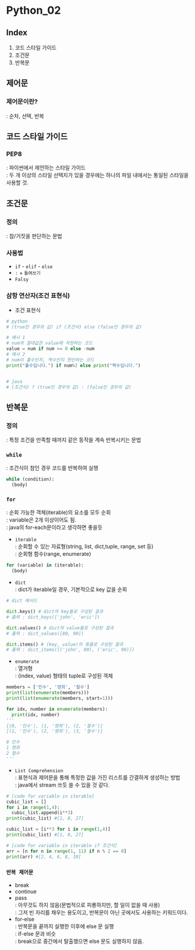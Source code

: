# **Python_02**
## **Index**
1. 코드 스타일 가이드
2. 조건문
3. 반복문  
  
## **제어문**
### 제어문이란?  
: 순차, 선택, 반복  

## **코드 스타일 가이드**
### PEP8
: 파이썬에서 제언하는 스타일 가이드  
: 두 개 이상의 스타일 선택지가 있을 경우에는 하나의 파일 내에서는 통일된 스타일을 사용할 것.  

## **조건문**
### 정의
: 참/거짓을 판단하는 문법  
### 사용법
- `if` - `elif` - `else`
- `:` + `들여쓰기`
- `Falsy`
### 삼항 연산자(조건 표현식)
- 조건 표현식  
```python
# python 
# (true인 경우의 값) if (조건식) else (false인 경우의 값)

# 예시 1
# num의 절대값은 value에 저장하는 코드
value = num if num >= 0 else -num
# 예시 2
# num이 홀수인지, 짝수인지 판단하는 코드
print("홀수입니다.") if num%2 else print("짝수입니다.")


# java
# (조건식) ? (true인 경우의 값) : (false인 경우의 값)
```

## **반복문**
### 정의
: 특정 조건을 만족할 때까지 같은 동작을 계속 반복시키는 문법
### `while`  
: 조건식이 참인 경우 코드를 반복하여 실행
```python
while (condition):
  (body)
```
### `for`  
: 순회 가능한 객체(iterable)의 요소를 모두 순회  
: variable은 2개 이상이어도 됨.  
: java의 for-each문이라고 생각하면 좋을듯
- `iterable`  
: 순회할 수 있는 자료형(string, list, dict,tuple, range, set 등)  
: 순회형 함수(range, enumerate)
```python
for (variable) in (iterable):
  (body)
```
  - `dict`  
  : dict가 iterable일 경우, 기본적으로 key 값을 순회

```python
# dict 메서드

dict.keys() # dict의 key들로 구성된 결과
# 출력 : dict_keys(['john', 'eric'])

dict.values() # dict의 value들로 구성된 결과
# 출력 : dict_values([80, 90])

dict.items() # (key, value)의 튜플로 구성된 결과
# 출력 : dict_items([('john', 80), ('eric', 90)])
```
  - `enumerate`  
  : 열거형  
  : (index, value) 형태의 tuple로 구성된 객체

  ```python
  members = ['민수', '영희', '철수']
  print(list(enumerate(members)))
  print(list(enumerate(members, start=1)))

  for idx, number in enumerate(members):
    print(idx, number)
  '''
  [(0, '민수'), (1, '영희'), (2, '철수')]
  [(1, '민수'), (2, '영희'), (3, '철수')]

  0 민수
  1 영희
  2 철수
  '''
  ```
  - `List Comprehension`  
  : 표현식과 제어문을 통해 특정한 값을 가진 리스트를 간결하게 생성하는 방법  
  : java에서 stream 쓰듯 쓸 수 있을 것 같다.
  ```python
  # [code for variable in iterable]
  cubic_list = []
  for i in range(1,4):
    cubic_list.append(i**3)
  print(cubic_list) #[1, 8, 27]

  cubic_list = [i**3 for i in range(1,4)]
  print(cubic_list) #[1, 8, 27]

  # [code for variable in iterable if 조건식]
  arr = [n for n in range(1, 11) if n % 2 == 0]
  print(arr) #[2, 4, 6, 8, 10]
  ```

### `반복 제어문`
- break
- continue
- pass  
  : 아무것도 하지 않음(문법적으로 피룡하지만, 할 일이 없을 때 사용)  
  : 그저 빈 자리를 채우는 용도이고, 반복문이 아닌 곳에서도 사용하는 키워드이다.
- for-else  
  : 반복문을 끝까지 실행한 이후에 else 문 실행  
  : if-else 문과 비슷   
  : break으로 중간에서 탈출했으면 else 문도 실행하지 않음.